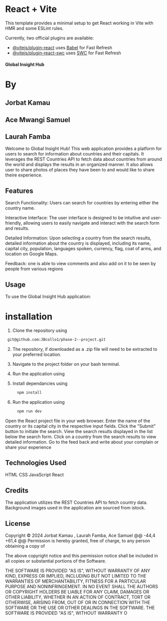 # React + Vite

This template provides a minimal setup to get React working in Vite with HMR and some ESLint rules.

Currently, two official plugins are available:

- [@vitejs/plugin-react](https://github.com/vitejs/vite-plugin-react/blob/main/packages/plugin-react/README.md) uses [Babel](https://babeljs.io/) for Fast Refresh
- [@vitejs/plugin-react-swc](https://github.com/vitejs/vite-plugin-react-swc) uses [SWC](https://swc.rs/) for Fast Refresh



#### Global Insight Hub
# By 
  ##    Jorbat Kamau
  ##    Ace Mwangi Samuel
  ##    Laurah Famba
Welcome to Global Insight Hub! This web application provides a platform for users to search for information about countries and their capitals. It leverages the REST Countries API to fetch data about countries from around the world and displays the results in an organized manner.    It also 
allows user to share photos of places they have been  to and would like to share theire experience.

## Features
Search Functionality: Users can search for countries by entering either the country name.

Interactive Interface: The user interface is designed to be intuitive and user-friendly, allowing users to easily navigate and interact with the search form and results.

Detailed Information: Upon selecting a country from the search results, detailed information about the country is displayed, including its name, capital city, population, languages spoken, currency, flag, coat of arms, and location on Google Maps.

Feedback: one is able to view comments and also add on it to be seen by people from various regions



## Usage
To use the Global Insight Hub application:

# installation
1. Clone the repository using
```bash
 git@github.com:JBcollo1/phase-2--project.git
```
2. The repository, if downloaded as a .zip file will need to be extracted to your preferred location.

3. Navigate to the project folder on your bash terminal.

4. Run the application using
4. Install dependancies using

    ```bash
      npm install
    ```

5. Run the application using

    ```bash
      npm run dev
    ```
Open the React project file in your web browser.
Enter the name of the country or its capital city in the respective input fields.
Click the "Submit" button to initiate the search.
View the search results displayed in the list below the search form.
Click on a country from the search results to view detailed information.
Go to the feed back and write about your complain or share your experience

## Technologies Used
HTML
CSS
JavaScript
React
## Credits
The application utilizes the REST Countries API to fetch country data.
Background images used in the application are sourced from istock.




## License
Copyright &copy; 2024 Jorbat Kamau , Laurah Famba, Ace Samuel
@@ -44,4 +61,4 @@ Permission is hereby granted, free of charge, to any person obtaining a copy of

The above copyright notice and this permission notice shall be included in all copies or substantial portions of the Software.

THE SOFTWARE IS PROVIDED "AS IS", WITHOUT WARRANTY OF ANY KIND, EXPRESS OR IMPLIED, INCLUDING BUT NOT LIMITED TO THE WARRANTIES OF MERCHANTABILITY, FITNESS FOR A PARTICULAR PURPOSE AND NONINFRINGEMENT. IN NO EVENT SHALL THE AUTHORS OR COPYRIGHT HOLDERS BE LIABLE FOR ANY CLAIM, DAMAGES OR OTHER LIABILITY, WHETHER IN AN ACTION OF CONTRACT, TORT OR OTHERWISE, ARISING FROM, OUT OF OR IN CONNECTION WITH THE SOFTWARE OR THE USE OR OTHER DEALINGS IN THE SOFTWARE.
THE SOFTWARE IS PROVIDED "AS IS", WITHOUT WARRANTY O
